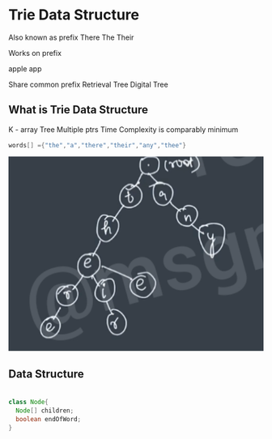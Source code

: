 # Trie Data Structure

Also known as prefix
There 
The
Their

Works on prefix

apple
app

Share common prefix
Retrieval Tree
Digital Tree


## What is Trie Data Structure
K - array Tree
Multiple ptrs
Time Complexity is comparably minimum

```java
words[] ={"the","a","there","their","any","thee"}
```
![image info](../../images/01_Trie.png)

## Data Structure
```java

class Node{
  Node[] children;
  boolean endOfWord;
}
```